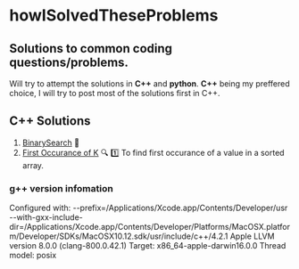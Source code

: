 # howISolvedTheseProblems
## Solutions to common coding questions/problems.
Will try to attempt the solutions in **C++** and **python**.
**C++** being my preffered choice, I will try to post most of the solutions first in C++.
## C++ Solutions
1. [BinarySearch](./binarySearch.cpp) :mag_right:
2. [First Occurance of K](./firstOccuranceOfK.cpp) :mag: :one: To find first occurance of a value in a sorted array.



### g++ version infomation
Configured with: --prefix=/Applications/Xcode.app/Contents/Developer/usr --with-gxx-include-dir=/Applications/Xcode.app/Contents/Developer/Platforms/MacOSX.platform/Developer/SDKs/MacOSX10.12.sdk/usr/include/c++/4.2.1
Apple LLVM version 8.0.0 (clang-800.0.42.1)
Target: x86_64-apple-darwin16.0.0
Thread model: posix
